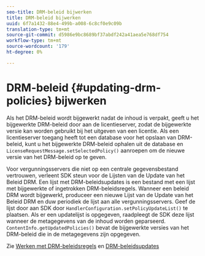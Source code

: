 ```yaml
---
seo-title: DRM-beleid bijwerken
title: DRM-beleid bijwerken
uuid: 6f7a1432-88e4-499b-a008-6c8cf0e9c09b
translation-type: tm+mt
source-git-commit: d5986e9bc8689bf37abdf242a41aea5e768df754
workflow-type: tm+mt
source-wordcount: '179'
ht-degree: 0%

---
```



# DRM-beleid {#updating-drm-policies} bijwerken

Als het DRM-beleid wordt bijgewerkt nadat de inhoud is verpakt, geeft u het bijgewerkte DRM-beleid door aan de licentieserver, zodat de bijgewerkte versie kan worden gebruikt bij het uitgeven van een licentie. Als een licentieserver toegang heeft tot een database voor het opslaan van DRM-beleid, kunt u het bijgewerkte DRM-beleid ophalen uit de database en `LicenseRequestMessage.setSelectedPolicy()` aanroepen om de nieuwe versie van het DRM-beleid op te geven.

Voor vergunningsservers die niet op een centrale gegevensbestand vertrouwen, verleent SDK steun voor de Lijsten van de Update van het Beleid DRM. Een lijst met DRM-beleidsupdates is een bestand met een lijst met bijgewerkte of ingetrokken DRM-beleidsregels. Wanneer een beleid DRM wordt bijgewerkt, produceer een nieuwe Lijst van de Update van het Beleid DRM en duw periodiek de lijst aan alle vergunningsservers. Geef de lijst door aan SDK door `HandlerConfiguration.setPolicyUpdateList()` te plaatsen. Als er een updatelijst is opgegeven, raadpleegt de SDK deze lijst wanneer de metagegevens van de inhoud worden geparseerd. `ContentInfo.getUpdatedPolicies()` bevat de bijgewerkte versies van het DRM-beleid die in de metagegevens zijn opgegeven.

Zie [Werken met DRM-beleidsregels](../../../protecting-content/working-policies-overview/working-with-policies.md) en [DRM-beleidsupdates](../../../protecting-content/working-policies-overview/policy-update-lists/working-with-policy-update-lists.md)